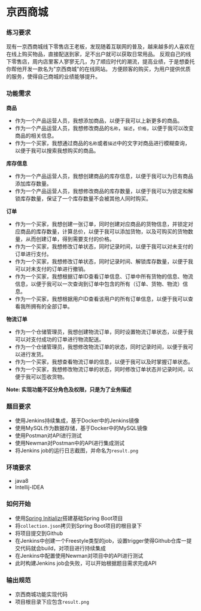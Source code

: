 # 京西商城

### 练习要求
现有一京西商城线下零售店王老板，发现随着互联网的普及，越来越多的人喜欢在在线上购买物品，直接配送到家，足不出户就可以获取日常用品。
反观自己的线下零售店，周内店里客人寥寥无几，为了顺应时代的潮流，提高业绩，于是想委托你帮他开发一款名为"京西商城"的在线网站。
方便顾客的购买，为用户提供优质的服务，使得自己商城的业绩能够提升。

### 功能需求

**商品**
- 作为一个产品运营人员，我想添加商品，以便于我可以上新更多的商品。
- 作为一个产品运营人员，我想修改商品的`名称`，`描述`，`价格`，以便于我可以改变商品的相关信息。
- 作为一个买家，我想通过商品的`名称`或者`描述`中的文字对商品进行模糊查询，以便于我可以搜索我想购买的商品。

**库存信息**
- 作为一个产品运营人员，我想创建商品的库存信息，以便于我可以为已有商品添加库存数量。
- 作为一个产品运营人员，我想修改商品的库存数量，以便于我可以为锁定和解锁库存数量，保证了一个库存数量不会被其他人同时购买。

**订单**
- 作为一个买家，我想创建一张订单，同时创建对应商品的货物信息，并锁定对应商品的库存数量，计算总价，以便于我可以添加货物，以及可购买的货物数量，从而创建订单，得到需要支付的价格。
- 作为一个买家，我想修改订单状态，同时记录时间，以便于我可以对未支付的订单进行支付。
- 作为一个买家，我想修改订单状态，同时记录时间、解锁库存数量，以便于我可以对未支付的订单进行撤销。
- 作为一个买家，我想根据订单ID查看订单信息、订单中所有货物的信息、物流信息，以便于我可以一次查询到订单中包含的所有（订单、货物、物流）信息。
- 作为一个买家，我想根据用户ID查看该用户的所有订单信息，以便于我可以查看我所拥有的全部订单。

**物流订单**  
- 作为一个仓储管理员，我想创建物流订单，同时设置物流订单状态，以便于我可以对支付成功的订单进行物流配送。
- 作为一个仓储管理员，我想修改物流订单的状态，同时记录时间，以便于我可以进行发货。
- 作为一个买家，我想查看物流订单的信息，以便于我可以及时掌握订单状态。
- 作为一个买家，我想修改物流订单的状态，同时修改订单状态并记录时间，以便于我可以签收货物。

**Note: 实现功能不区分角色及权限，只是为了业务描述**
  
### 题目要求
- 使用Jenkins持续集成，基于Docker中的Jenkins镜像
- 使用MySQL作为数据存储，基于Docker中的MySQL镜像
- 使用Postman对API进行测试
- 使用Newman对Postman中的API进行集成测试
- 将Jenkins job的运行日志截图，并命名为`result.png`

### 环境要求
- java8
- Intellij-IDEA

### 如何开始
- 使用[Spring Initializr](https://start.spring.io/)搭建基础Spring Boot项目
- 将`collection.json`拷贝到Spring Boot项目的根目录下
- 将项目提交到Github
- 在Jenkins中创建一个Freestyle类型的job，设置trigger使得Github仓库一提交代码就会build，对项目进行持续集成
- 在Jenkins中配置使用Newman对项目中的API进行测试
- 此时构建Jenkins job会失败，可以开始根据题目需求完成API

### 输出规范
- 京西商城功能实现代码
- 项目根目录下应包含`result.png`